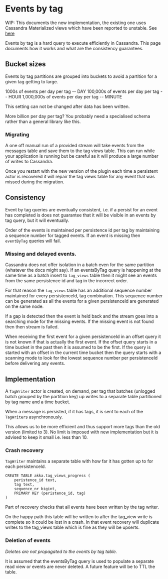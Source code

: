 # Events by tag

WIP: This documents the new implementation, the existing one uses Cassandra Materialized
views which have been reported to unstable. See [here](https://github.com/akka/akka-persistence-cassandra/issues/247)

Events by tag is a hard query to execute efficiently in Cassandra. This page documents
how it works and what are the consistency guarantees.

## Bucket sizes 

Events by tag partitions are grouped into buckets to avoid a partition for a given tag
getting to large. 

 1000s of events per day per tag -- DAY
 100,000s  of events per day per tag -- HOUR
 1,000,000s of events per day per tag -- MINUTE
 
This setting can not be changed after data has been written.
 
More billion per day per tag? You probably need a specialised schema rather than a general library like this.

### Migrating

A one off manual run of a provided stream will take events from the messages table and
save them to the tag views table. This can run while your application is running but be careful 
as it will produce a large number of writes to Cassandra. 

Once you restart with the new version of the plugin each time a persistent actor is recovered
it will repair the tag views table for any event that was missed during the migration.

## Consistency

Event by tag queries are eventually consistent, i.e. if a persist for an event has completed
is does not guarantee that it will be visible in an events by tag query, but it will eventually.

Order of the events is maintained per persistence id per tag by maintaining a sequence number for tagged events.
If an event is missing then `eventByTag` queries will fail.

### Missing and delayed events.

Cassandra does not offer isolation in a batch even for the same partition (whatever the docs might say).
If an eventsByTag query is happening at the same time as a batch insert to `tag_views` table then it might
see an events from the same persistence id and tag in the incorrect order.

For that reason the `tag_views` table has an additional sequence number maintained for every 
persistenceId, tag combination. This sequence number can be generated as all the events for a given
persistenceId are generated on the same node.

If a gap is detected then the event is held back and the stream goes into a searching mode for the missing
events. If the missing event is not found then then stream is failed.

When receiving the first event for a given persistenceId in an offset query it is not known 
if that is actually the first event. If the offset query starts in a time bucket in the past then
it is assumed to be the first. If the query is started with an offset in the current time bucket then
the query starts with a scanning mode to look for the lowest sequence number per persistenceId
before delivering any events. 

## Implementation

A `TagWriter` actor is created, on demand, per tag that batches (unlogged batch grouped by the partition key)
up writes to a separate table partitioned by tag name and a time bucket.

When a message is persisted, if it has tags, it is sent to each of the `TagWriter`s asynchronously.

This allows us to be more efficient and thus support more tags than the old version (limited to 3). No limit is 
imposed with new implementation but it is advised to keep it small i.e. less than 10.


### Crash recovery

`TagWriter` maintains a separate table with how far it has gotten up to
for each persistenceId.

```
CREATE TABLE akka.tag_views_progress (                              
    peristence_id text,           
    tag text,                     
    sequence_nr bigint,           
    PRIMARY KEY (peristence_id, tag)                                
)
```

Part of recovery checks that all events have been written by the tag writer.

On the happy path this table will be written to after the tag_view write is complete
so it could be lost in a crash. In that event recovery will duplicate writes to the 
tag_views table which is fine as they will be upserts.

### Deletion of events

*Deletes are not propagated to the events by tag table.*

It is assumed that the eventsByTag query is used to populate a separate read view or
events are never deleted. A future feature will be to TTL the table. 

